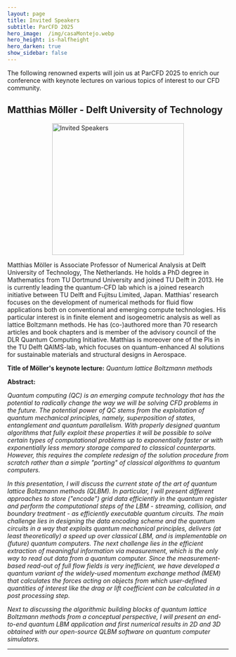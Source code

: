 ```yaml
---
layout: page
title: Invited Speakers
subtitle: ParCFD 2025
hero_image:  /img/casaMontejo.webp
hero_height: is-halfheight
hero_darken: true
show_sidebar: false
---
```


<!-- {% include notification.html message="Site under construction, information will be updated very soon." %} -->

The following renowned experts will join us at ParCFD 2025 to enrich our conference with keynote lectures on various topics of interest to our CFD community.

<h2 class="has-text-centered">
    Matthias Möller - Delft University of Technology
</h2>

<img loading="lazy" src="{{ site.baseurl }}/img/moller.webp" alt="Invited Speakers" style="width: 300px; height: auto; display: block; margin: 0 auto"/>

<p class="has-text-justified">
    Matthias Möller is Associate Professor of Numerical Analysis at Delft University of Technology, The Netherlands. He holds a PhD degree in Mathematics from TU Dortmund University and joined TU Delft in 2013. He is currently leading the quantum-CFD lab which is a joined research initiative between TU Delft and Fujitsu Limited, Japan. Matthias’ research focuses on the development of numerical methods for fluid flow applications both on conventional and emerging compute technologies. His particular interest is in finite element and isogeometric analysis as well as lattice Boltzmann methods. He has (co-)authored more than 70 research articles and book chapters and is member of the advisory council of the DLR Quantum Computing Initiative. Matthias is moreover one of the PIs in the TU Delft QAIMS-lab, which focuses on quantum-enhanced AI solutions for sustainable materials and structural designs in Aerospace.
</p>

**Title of Möller's keynote lecture:** *Quantum lattice Boltzmann methods*

**Abstract:**

<p class="has-text-justified">
    <em>Quantum computing (QC) is an emerging compute technology that has the potential to radically change the way we will be solving CFD problems in the future. The potential power of QC stems from the exploitation of quantum mechanical principles, namely, superposition of states, entanglement and quantum parallelism. With properly designed quantum algorithms that fully exploit these properties it will be possible to solve certain types of computational problems up to exponentially faster or with exponentially less memory storage compared to classical counterparts. However, this requires the complete redesign of the solution procedure from scratch rather than a simple "porting" of classical algorithms to quantum computers.</em>
</p>

<p class="has-text-justified">
    <em>In this presentation, I will discuss the current state of the art of quantum lattice Boltzmann methods (QLBM). In particular, I will present different approaches to store ("encode") grid data efficiently in the quantum register and perform the computational steps of the LBM - streaming, collision, and boundary treatment - as efficiently executable quantum circuits. The main challenge lies in designing the data encoding scheme and the quantum circuits in a way that exploits quantum mechanical principles, delivers (at least theoretically) a speed up over classical LBM, and is implementable on (future) quantum computers. The next challenge lies in the efficient extraction of meaningful information via measurement, which is the only way to read out data from a quantum computer. Since the measurement-based read-out of full flow fields is very inefficient, we have developed a quantum variant of the widely-used momentum exchange method (MEM) that calculates the forces acting on objects from which user-defined quantities of interest like the drag or lift coefficient can be calculated in a post processing step.</em>
</p>

<p class="has-text-justified">
    <em>Next to discussing the algorithmic building blocks of quantum lattice Boltzmann methods from a conceptual perspective, I will present an end-to-end quantum LBM application and first numerical results in 2D and 3D obtained with our open-source QLBM software on quantum computer simulators.</em>
</p>

<!-- --- -->

<!-- <h2 class="has-text-centered">
    Dr. Héctor Benítez Pérez - UNAM
</h2>

<img loading="lazy" src="{{ site.baseurl }}/img/DrHectorBenitezPerez.webp" alt="Invited Speakers" style="width: 300px; height: auto; display: block; margin: 0 auto"/>

<p class="has-text-justified">
    Dr. Héctor Benítez Pérez graduated with honors in Mechanical and Electrical Engineering from UNAM and obtained his PhD from the University of Sheffield in the Department of Automatic Control and Systems Engineering. He was director of IIMAS and currently heads the DGTIC (General Directorate of Information and Communication Technologies) at UNAM. As a researcher, he has extensive scientific output and is a member of the National System of Researchers.
    <br/>
    <br/>
    He has served on the University Council, the Academic Council of the Area of ​​Physical and Mathematical Sciences and Engineering, as well as on other university committees and commissions. He is a member of the Mexican Academy of Sciences and the Mexican Academy of Engineering.
    <br/>
    <br/>
    In academic matters, he stands out for the creation of the Bachelor's Degree in Data Science and the High-Performance Computing specialty and has participated in numerous research projects and technological developments, especially in neural networks and data science.
    <br/>
    <br/>
    Recognized as one of the most cited academics in the field of computing, he received recognition for outstanding contribution in the ELSEVIER Journal of Engineering Application of Artificial Intelligence and the ELSEVIER Journal of the Franklin Institute. In 2024, he was honored with the Wolfram Innovator Award.
    <br/>
    <br/>
    As Director of Computing and Information and Communication Technologies at UNAM, he has strengthened ICT governance and cybersecurity, consolidated cloud services, virtual desktops, advanced electronic signature systems, and a digital vault, and led efforts to establish a federated system for supercomputing with the GRID UNAM initiative.
    <br/>
    <br/>
    He has promoted the introduction of quantum computing through simulator testing with the participation of the research community; he has promoted courses, workshops, and diploma programs on innovative technology topics; he has systematized school administration processes for graduation; and he has created publication spaces for technical reports on ICT projects and services. He has spearheaded Macrotraining in Artificial Intelligence to promote talent development and academic collaboration among students at universities and academic institutions in Latin America and the Caribbean, and has participated in the organization of forums, workshops, and meetings to promote research on Artificial Intelligence in Mexico. He also contributes to various academic networks to support the development of high-value ICTs in higher education institutions.
</p>

**Title of Benítez's keynote lecture:** 

**Abstract:** -->

<!-- <p class="has-text-justified">
    <em>Quantum computing (QC) is an emerging compute technology that has the potential to radically change the way we will be solving CFD problems in the future. The potential power of QC stems from the exploitation of quantum mechanical principles, namely, superposition of states, entanglement and quantum parallelism. With properly designed quantum algorithms that fully exploit these properties it will be possible to solve certain types of computational problems up to exponentially faster or with exponentially less memory storage compared to classical counterparts. However, this requires the complete redesign of the solution procedure from scratch rather than a simple "porting" of classical algorithms to quantum computers.</em>
</p>

<p class="has-text-justified">
    <em>In this presentation, I will discuss the current state of the art of quantum lattice Boltzmann methods (QLBM). In particular, I will present different approaches to store ("encode") grid data efficiently in the quantum register and perform the computational steps of the LBM - streaming, collision, and boundary treatment - as efficiently executable quantum circuits. The main challenge lies in designing the data encoding scheme and the quantum circuits in a way that exploits quantum mechanical principles, delivers (at least theoretically) a speed up over classical LBM, and is implementable on (future) quantum computers. The next challenge lies in the efficient extraction of meaningful information via measurement, which is the only way to read out data from a quantum computer. Since the measurement-based read-out of full flow fields is very inefficient, we have developed a quantum variant of the widely-used momentum exchange method (MEM) that calculates the forces acting on objects from which user-defined quantities of interest like the drag or lift coefficient can be calculated in a post processing step.</em>
</p>

<p class="has-text-justified">
    <em>Next to discussing the algorithmic building blocks of quantum lattice Boltzmann methods from a conceptual perspective, I will present an end-to-end quantum LBM application and first numerical results in 2D and 3D obtained with our open-source QLBM software on quantum computer simulators.</em>
</p> -->

---

<!--
<img loading="lazy" src="/ParCFD2025.github.io/img/2025_mexico.jpg" alt="Invited Speakers" style="width: 200px; height: auto; display: block; margin: 0 auto"/>

## Christian Hasse - Technical University Darmstadt, Simulation of reactive Thermo-Fluid Systems

Christian Hasse is full professor in the Department of Mechanical Engineering at Darmstadt University of Technology. He holds the chair of Simulation of reactive Thermo-Fluid Systems. He has supervised successfully more than 30 PhD students and currently 25 PhD students and post-docs are working in his group. He has more than 270 peer-reviewed publications and has served in multiple editorial boards and as associate/guest editor. He is organizer of scientific workshops and conferences focusing on sustainable combustion to achieve net zero emissions.

Prof. Hasse is elected Fellow of the Combustion Institute for his contributions on turbulent combustion, solid fuel combustion, multi-phase flow and soot formation. He has been elected to the Board of Directors of the International Combustion Institute in 2024. His main research interests are modeling and high-fidelity simulation of reactive and non-reactive flows, especially for CO2-free and CO2-neutral fuels such as hydrogen, ammonia, biomass, E-fuels and metals. In addition to fundamental studies on flame structures and dynamics, he also actively works on transferring these results to real-world applications including (aero-)engines, boilers and processes chemical engineering. For these topics, his group has developed a number of high-fidelity software applications that are deployed national Tier-2 and European Tier-0/1 supercomputers. In 2024 he has received an ERC Advanced Grant on aluminum steam combustion in which he aims to unravel the fundamental properties of pressurized Al-steam flames for the entire scientific chain, from single particles to turbulent flames with millions of particles, through a well-orchestrated combination of high-fidelity simulations, advanced modeling, and tailored experiments.

**Title of Christian&#x27;s keynote lecture:** *How high-fidelity simulations of hydrogen combustion on supercomputers accelerate the energy transition.*

**Abstract:**

*Reactive Computational Fluid Dynamics (rCFD) has become an indispensable tool in fundamental and applied research. In addition, rCFD is used in industrial design, such as aero engine combustors or gas turbines. This success is based on the combination of decades of scientific model development, efficient numerics and ever-increasing computing power. This situation is about to change as both the energy system (1) and the HPC architecture (2) are undergoing disruptive changes.*

*First, the urgent need to shift from fossil fuels to renewable fuels such as hydrogen requires the redesign of energy conversion systems due to the completely different combustion characteristics of renewable fuels. Combustion models for high-fidelity simulations are lacking and must be developed based on in-depth physical understanding. Second, the next generation of supercomputers will be mostly based on GPUs rather than CPUs. Efficient use of these systems will require a new class of CFD software with specialized numerics.*

*In this talk I will first introduce the role of rCFD in combustion system design before I highlight the role of hydrogen in the energy transition and how it differs from conventional fuels. After discussing the impact of GPU-based supercomputers on rCFD software development, I will present how GPU-based direct numerical simulations can unravel the complexities of hydrogen combustion.*

*In summary, in a rapidly changing environment, simulations on upcoming Exascale systems will provide physical insights that were deemed impossible just a few years ago. This will increase the impact of rCFD on the entire spectrum from fundamental science to industrial design of innovative systems.*

-->
